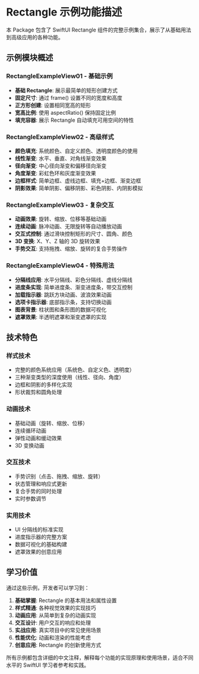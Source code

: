 # Rectangle 示例功能描述

本 Package 包含了 SwiftUI Rectangle 组件的完整示例集合，展示了从基础用法到高级应用的各种功能。

## 示例模块概述

### RectangleExampleView01 - 基础示例
- **基础 Rectangle**: 展示最简单的矩形创建方式
- **固定尺寸**: 通过 frame() 设置不同的宽度和高度
- **正方形创建**: 设置相同宽高的矩形
- **宽高比例**: 使用 aspectRatio() 保持固定比例
- **填充容器**: 展示 Rectangle 自动填充可用空间的特性

### RectangleExampleView02 - 高级样式
- **颜色填充**: 系统颜色、自定义颜色、透明度颜色的使用
- **线性渐变**: 水平、垂直、对角线渐变效果
- **径向渐变**: 中心径向渐变和偏移径向渐变
- **角度渐变**: 彩虹色环和灰度渐变效果
- **边框样式**: 简单边框、虚线边框、填充+边框、渐变边框
- **阴影效果**: 简单阴影、偏移阴影、彩色阴影、内阴影模拟

### RectangleExampleView03 - 复杂交互
- **动画效果**: 旋转、缩放、位移等基础动画
- **连续动画**: 脉冲动画、无限旋转等自动播放动画
- **交互式控制**: 通过滑块控制矩形的尺寸、圆角、颜色
- **3D 变换**: X、Y、Z 轴的 3D 旋转效果
- **手势交互**: 支持拖拽、缩放、旋转的复合手势操作

### RectangleExampleView04 - 特殊用法
- **分隔线应用**: 水平分隔线、彩色分隔线、虚线分隔线
- **进度条实现**: 简单进度条、渐变进度条，带交互控制
- **加载指示器**: 跳跃方块动画、波浪效果动画
- **选项卡指示器**: 底部指示条，支持切换动画
- **图表背景**: 柱状图和条形图的数据可视化
- **遮罩效果**: 半透明遮罩和渐变遮罩的实现

## 技术特色

### 样式技术
- 完整的颜色系统应用（系统色、自定义色、透明度）
- 三种渐变类型的深度使用（线性、径向、角度）
- 边框和阴影的多样化实现
- 形状裁剪和圆角处理

### 动画技术
- 基础动画（旋转、缩放、位移）
- 连续循环动画
- 弹性动画和缓动效果
- 3D 变换动画

### 交互技术
- 手势识别（点击、拖拽、缩放、旋转）
- 状态管理和响应式更新
- 复合手势的同时处理
- 实时参数调节

### 实用技术
- UI 分隔线的标准实现
- 进度指示器的完整方案
- 数据可视化的基础构建
- 遮罩效果的创意应用

## 学习价值

通过这些示例，开发者可以学习到：

1. **基础掌握**: Rectangle 的基本用法和属性设置
2. **样式精通**: 各种视觉效果的实现技巧
3. **动画应用**: 从简单到复杂的动画实现
4. **交互设计**: 用户交互的响应和处理
5. **实战应用**: 真实项目中的常见使用场景
6. **性能优化**: 动画和渲染的性能考虑
7. **创意应用**: Rectangle 的创新使用方式

所有示例都包含详细的中文注释，解释每个功能的实现原理和使用场景，适合不同水平的 SwiftUI 学习者参考和实践。
